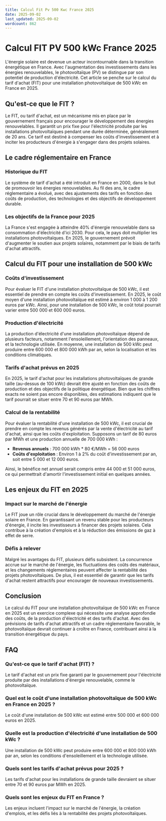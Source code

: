 ```yaml
---
title: Calcul Fit Pv 500 Kwc France 2025
date: 2025-09-02
last_updated: 2025-09-02
wordcount: 862
---
```


# Calcul FIT PV 500 kWc France 2025

L'énergie solaire est devenue un acteur incontournable dans la transition énergétique en France. Avec l'augmentation des investissements dans les énergies renouvelables, le photovoltaïque (PV) se distingue par son potentiel de production d'électricité. Cet article se penche sur le calcul du tarif d'achat (FIT) pour une installation photovoltaïque de 500 kWc en France en 2025.

## Qu'est-ce que le FIT ?

Le FIT, ou tarif d'achat, est un mécanisme mis en place par le gouvernement français pour encourager le développement des énergies renouvelables. Il garantit un prix fixe pour l'électricité produite par les installations photovoltaïques pendant une durée déterminée, généralement de 20 ans. Ce tarif est destiné à compenser les coûts d'investissement et à inciter les producteurs d'énergie à s'engager dans des projets solaires.

## Le cadre réglementaire en France

### Historique du FIT

Le système de tarif d'achat a été introduit en France en 2000, dans le but de promouvoir les énergies renouvelables. Au fil des ans, le cadre réglementaire a évolué, avec des ajustements des tarifs en fonction des coûts de production, des technologies et des objectifs de développement durable.

### Les objectifs de la France pour 2025

La France s'est engagée à atteindre 40% d'énergie renouvelable dans sa consommation d'électricité d'ici 2030. Pour cela, le pays doit multiplier les installations photovoltaïques. En 2025, le gouvernement prévoit d'augmenter le soutien aux projets solaires, notamment par le biais de tarifs d'achat attractifs.

## Calcul du FIT pour une installation de 500 kWc

### Coûts d'investissement

Pour évaluer le FIT d'une installation photovoltaïque de 500 kWc, il est essentiel de prendre en compte les coûts d'investissement. En 2025, le coût moyen d'une installation photovoltaïque est estimé à environ 1 000 à 1 200 euros par kWc. Ainsi, pour une installation de 500 kWc, le coût total pourrait varier entre 500 000 et 600 000 euros.

### Production d'électricité

La production d'électricité d'une installation photovoltaïque dépend de plusieurs facteurs, notamment l'ensoleillement, l'orientation des panneaux, et la technologie utilisée. En moyenne, une installation de 500 kWc peut produire entre 600 000 et 800 000 kWh par an, selon la localisation et les conditions climatiques.

### Tarifs d'achat prévus en 2025

En 2025, le tarif d'achat pour les installations photovoltaïques de grande taille (au-dessus de 100 kWc) devrait être ajusté en fonction des coûts de production et des objectifs de la politique énergétique. Bien que les chiffres exacts ne soient pas encore disponibles, des estimations indiquent que le tarif pourrait se situer entre 70 et 90 euros par MWh.

### Calcul de la rentabilité

Pour évaluer la rentabilité d'une installation de 500 kWc, il est crucial de prendre en compte les revenus générés par la vente d'électricité au tarif d'achat, ainsi que les coûts d'exploitation. Supposons un tarif de 80 euros par MWh et une production annuelle de 700 000 kWh :

- **Revenus annuels** : 700 000 kWh * 80 €/MWh = 56 000 euros
- **Coûts d'exploitation** : Environ 1 à 2% du coût d'investissement par an, soit entre 5 000 et 12 000 euros.

Ainsi, le bénéfice net annuel serait compris entre 44 000 et 51 000 euros, ce qui permettrait d'amortir l'investissement initial en quelques années.

## Les enjeux du FIT en 2025

### Impact sur le marché de l'énergie

Le FIT joue un rôle crucial dans le développement du marché de l'énergie solaire en France. En garantissant un revenu stable pour les producteurs d'énergie, il incite les investisseurs à financer des projets solaires. Cela contribue à la création d'emplois et à la réduction des émissions de gaz à effet de serre.

### Défis à relever

Malgré les avantages du FIT, plusieurs défis subsistent. La concurrence accrue sur le marché de l'énergie, les fluctuations des coûts des matériaux, et les changements réglementaires peuvent affecter la rentabilité des projets photovoltaïques. De plus, il est essentiel de garantir que les tarifs d'achat restent attractifs pour encourager de nouveaux investissements.

## Conclusion

Le calcul du FIT pour une installation photovoltaïque de 500 kWc en France en 2025 est un exercice complexe qui nécessite une analyse approfondie des coûts, de la production d'électricité et des tarifs d'achat. Avec des prévisions de tarifs d'achat attractifs et un cadre réglementaire favorable, le photovoltaïque devrait continuer à croître en France, contribuant ainsi à la transition énergétique du pays.

## FAQ

### Qu'est-ce que le tarif d'achat (FIT) ?

Le tarif d'achat est un prix fixe garanti par le gouvernement pour l'électricité produite par des installations d'énergie renouvelable, comme le photovoltaïque.

### Quel est le coût d'une installation photovoltaïque de 500 kWc en France en 2025 ?

Le coût d'une installation de 500 kWc est estimé entre 500 000 et 600 000 euros en 2025.

### Quelle est la production d'électricité d'une installation de 500 kWc ?

Une installation de 500 kWc peut produire entre 600 000 et 800 000 kWh par an, selon les conditions d'ensoleillement et la technologie utilisée.

### Quels sont les tarifs d'achat prévus pour 2025 ?

Les tarifs d'achat pour les installations de grande taille devraient se situer entre 70 et 90 euros par MWh en 2025.

### Quels sont les enjeux du FIT en France ?

Les enjeux incluent l'impact sur le marché de l'énergie, la création d'emplois, et les défis liés à la rentabilité des projets photovoltaïques.